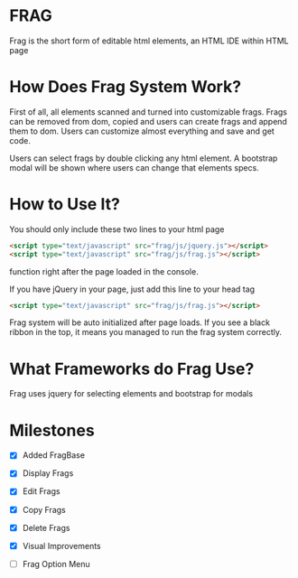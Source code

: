 FRAG
====

Frag is the short form of editable html elements, an HTML IDE within HTML page

How Does Frag System Work?
====

First of all, all elements scanned and turned into customizable frags.
Frags can be removed from dom, copied and users can create frags and append them to dom.
Users can customize almost everything and save and get code.

Users can select frags by double clicking any html element.
A bootstrap modal will be shown where users can change that elements specs.

How to Use It?
====

You should only include these two lines to your html page
```html
<script type="text/javascript" src="frag/js/jquery.js"></script>
<script type="text/javascript" src="frag/js/frag.js"></script>
```
function right after the page loaded in the console.

If you have jQuery in your page, just add this line to your head tag
```html
<script type="text/javascript" src="frag/js/frag.js"></script>
```

Frag system will be auto initialized after page loads. If you see a black ribbon in the top, it means you managed to run the frag system correctly.

What Frameworks do Frag Use?
====

Frag uses jquery for selecting elements and bootstrap for modals

Milestones
====

 - [x] Added FragBase
 - [x] Display Frags
 - [x] Edit Frags
 - [x] Copy Frags
 - [x] Delete Frags
 - [x] Visual Improvements
 - [ ] Frag Option Menu
 